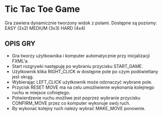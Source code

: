 # Tic Tac Toe Game

Gra zawiera dynamicznie tworzony widok z polami.
Dostępne są poziomy:
EASY (2x2)
MEDIUM (3x3)
HARD (4x4)

## OPIS GRY
+ Gra tworzy użytkownika i komputer automatycznie przy inicjalizacji FXML'a.  
+ Start rozgrywki następuję po wybraniu przycisku START_GAME.  
+ Użytkownik klika RIGHT_CLICK w dostępne pole po czym podświetlany jest okrąg.  
+ Wybierając LEFT_CLICK użytkownik może odznaczyć wybrane pole.  
+ Przycisk RESET MOVE ma na celu umożliwienie wykonania kolejnego ruchu w miejsce cofniętego.  
+ Potwierdzenie ruchu możliwe jest poprzez wybranie przycisku CONFIRM_MOVE przez co komputer   wykonuje swój ruch.
+ By wykonać kolejny ruch należy wybrać MAKE_MOVE ponownie.  
